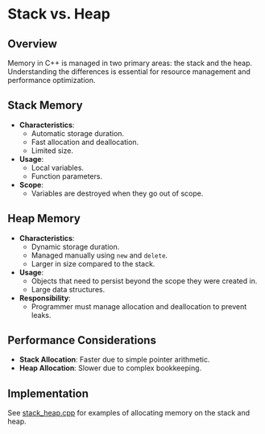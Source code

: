 ﻿# Stack vs. Heap

## Overview

Memory in C++ is managed in two primary areas: the stack and the heap. Understanding the differences is essential for resource management and performance optimization.

## Stack Memory

- **Characteristics**:
    - Automatic storage duration.
    - Fast allocation and deallocation.
    - Limited size.
- **Usage**:
    - Local variables.
    - Function parameters.
- **Scope**:
    - Variables are destroyed when they go out of scope.

## Heap Memory

- **Characteristics**:
    - Dynamic storage duration.
    - Managed manually using `new` and `delete`.
    - Larger in size compared to the stack.
- **Usage**:
    - Objects that need to persist beyond the scope they were created in.
    - Large data structures.
- **Responsibility**:
    - Programmer must manage allocation and deallocation to prevent leaks.

## Performance Considerations

- **Stack Allocation**: Faster due to simple pointer arithmetic.
- **Heap Allocation**: Slower due to complex bookkeeping.

## Implementation

See [stack\_heap.cpp](stack_heap.cpp) for examples of allocating memory on the stack and heap.